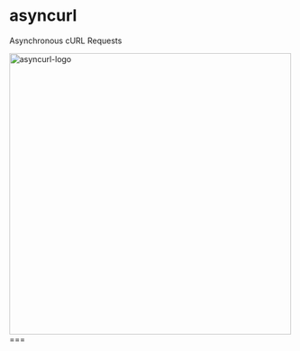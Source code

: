 # asyncurl
Asynchronous cURL Requests

<img src="https://raw.githubusercontent.com/hidden-function/i/master/asyncurl.png" height="500" alt="asyncurl-logo"> 
===
